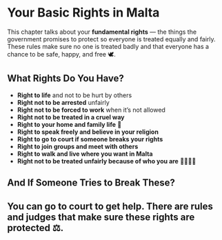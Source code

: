 # Your Basic Rights in Malta

This chapter talks about your **fundamental rights** — the things the government promises to protect so everyone is treated equally and fairly. These rules make sure no one is treated badly and that everyone has a chance to be safe, happy, and free 🕊️.

## What Rights Do You Have?

- **Right to life** and not to be hurt by others
- **Right not to be arrested** unfairly
- **Right not to be forced to work** when it’s not allowed
- **Right not to be treated in a cruel way**
- **Right to your home and family life** 🏡
- **Right to speak freely and believe in your religion**
- **Right to go to court if someone breaks your rights**
- **Right to join groups and meet with others**
- **Right to walk and live where you want in Malta**
- **Right not to be treated unfairly because of who you are** 👦🏽👧🏻

## And If Someone Tries to Break These?

## You can **go to court** to get help. There are **rules and judges** that make sure these rights are protected ⚖️.
